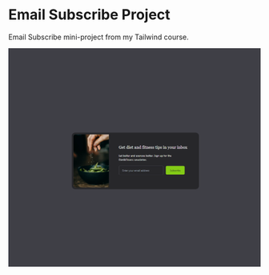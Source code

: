 # Email Subscribe Project

Email Subscribe mini-project from my Tailwind course.

![Alt text](iamges/email-subscribe.png)
